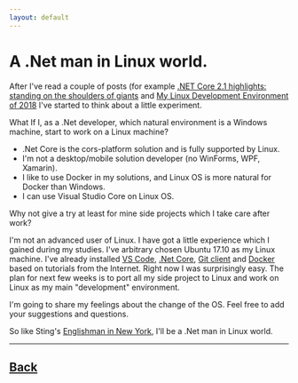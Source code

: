```yaml
---
layout: default
---
```


# A .Net man in Linux world.

After I've read a couple of posts (for example [.NET Core 2.1 highlights: standing on the shoulders of giants](https://dev.to/samueleresca/net-core-21-highlights-standing-on-the-shoulders-of-giants-278m) and [My Linux Development Environment of 2018](https://dev.to/brpaz/my-linux-development-environment-of-2018-ch7) I've started to think about a little experiment. 

What If I, as a .Net developer, which natural environment is a Windows machine, start to work on a Linux machine?

- .Net Core is the cors-platform solution and is fully supported by Linux.
- I'm not a desktop/mobile solution developer (no WinForms, WPF, Xamarin).
- I like to use Docker in my solutions, and Linux OS is more natural for Docker than Windows.
- I can use Visual Studio Core on Linux OS.

Why not give a try at least for mine side projects which I take care after work? 

I'm not an advanced user of Linux. I have got a little experience which I gained during my studies. I've arbitrary chosen Ubuntu 17.10 as my Linux machine. I've already installed [VS Code](https://code.visualstudio.com/docs/setup/linux), [.Net Core](https://docs.microsoft.com/en-us/dotnet/core/linux-prerequisites?tabs=netcore2x), [Git client](https://git-scm.com/download/linux) and [Docker](https://docs.docker.com/install/linux/docker-ee/ubuntu/) based on tutorials from the Internet. Right now I was surprisingly easy. The plan for next few weeks is to port all my side project to Linux and work on Linux as my main "development" environment.

I'm going to share my feelings about the change of the OS. Feel free to add your suggestions and questions. 

So like Sting's [Englishman in New York](https://youtu.be/d27gTrPPAyk), I'll be a .Net man in Linux world.

___    

## [Back](/)